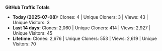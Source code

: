 
**GitHub Traffic Totals**

- **Today (2025-07-08):** Clones: 4 | Unique Cloners: 3 | Views: 43 | Unique Visitors: 3
- **Last 14 days:** Clones: 2,060 | Unique Cloners: 414 | Views: 2,927 | Unique Visitors: 45
- **Lifetime:** Clones: 2,676 | Unique Cloners: 553 | Views: 2,619 | Unique Visitors: 70
